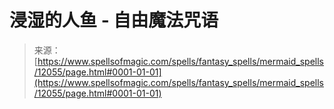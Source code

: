<!--yml

category: 未分类

date: 2024-06-12 18:49:31

-->

# 浸湿的人鱼 - 自由魔法咒语

> 来源：[https://www.spellsofmagic.com/spells/fantasy_spells/mermaid_spells/12055/page.html#0001-01-01](https://www.spellsofmagic.com/spells/fantasy_spells/mermaid_spells/12055/page.html#0001-01-01)
